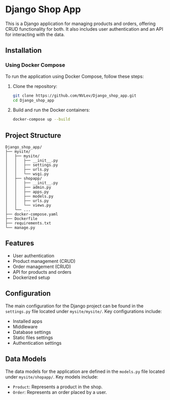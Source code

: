 # Django Shop App

This is a Django application for managing products and orders, offering CRUD functionality for both. It also includes user authentication and an API for interacting with the data.

## Installation

### Using Docker Compose

To run the application using Docker Compose, follow these steps:

1. Clone the repository:
    ```bash
    git clone https://github.com/NVLev/Django_shop_app.git
    cd Django_shop_app
    ```

2. Build and run the Docker containers:
    ```bash
    docker-compose up --build
    ```


## Project Structure

```
Django_shop_app/
├── mysite/
│   ├── mysite/
│   │   ├── __init__.py
│   │   ├── settings.py
│   │   ├── urls.py
│   │   └── wsgi.py
│   ├── shopapp/
│   │   ├── __init__.py
│   │   ├── admin.py
│   │   ├── apps.py
│   │   ├── models.py
│   │   ├── urls.py
│   │   └── views.py
│   └── ...
├── docker-compose.yaml
├── Dockerfile
├── requirements.txt
└── manage.py
```

## Features

- User authentication
- Product management (CRUD)
- Order management (CRUD)
- API for products and orders
- Dockerized setup

## Configuration

The main configuration for the Django project can be found in the `settings.py` file located under `mysite/mysite/`. Key configurations include:

- Installed apps
- Middleware
- Database settings
- Static files settings
- Authentication settings

## Data Models

The data models for the application are defined in the `models.py` file located under `mysite/shopapp/`. Key models include:

- `Product`: Represents a product in the shop.
- `Order`: Represents an order placed by a user.






